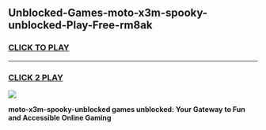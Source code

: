 
## Unblocked-Games-moto-x3m-spooky-unblocked-Play-Free-rm8ak
<h3>
<a href="https://premium76.site?title=moto-x3m-spooky-unblocked&ref=20M">CLICK TO PLAY</a></h3>
<hr>

<h3>
<a href="https://premium76.site?title=moto-x3m-spooky-unblocked&ref=20M">CLICK 2 PLAY</a>
  
</h3>

<a href="https://premium76.site?title=moto-x3m-spooky-unblocked&ref=19M"><img src="https://clearcache.store/games.png"></a>


**moto-x3m-spooky-unblocked games unblocked: Your Gateway to Fun and Accessible Online Gaming**

